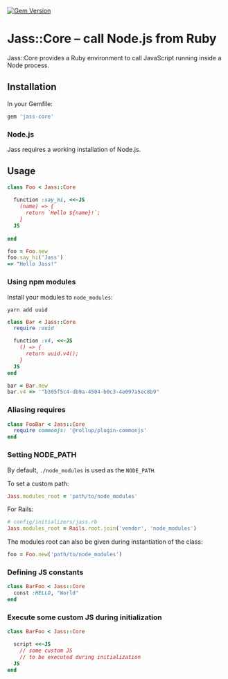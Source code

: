 [![Gem Version](https://badge.fury.io/rb/jass-core.svg)](http://badge.fury.io/rb/jass-core)

# Jass::Core – call Node.js from Ruby

Jass::Core provides a Ruby environment to call JavaScript running inside a Node process.

## Installation

In your Gemfile:

```ruby
gem 'jass-core'
```

### Node.js

Jass requires a working installation of Node.js.

## Usage

```ruby
class Foo < Jass::Core
  
  function :say_hi, <<~JS
    (name) => {
      return `Hello ${name}!`;
    }
  JS
  
end

foo = Foo.new
foo.say_hi('Jass')
=> "Hello Jass!"
```

### Using npm modules

Install your modules to `node_modules`:

```shell
yarn add uuid
```

```ruby
class Bar < Jass::Core
  require :uuid

  function :v4, <<~JS
    () => {
      return uuid.v4();
    }
  JS
end

bar = Bar.new
bar.v4 => '"b305f5c4-db9a-4504-b0c3-4e097a5ec8b9"
```

### Aliasing requires

```ruby
class FooBar < Jass::Core
  require commonjs: '@rollup/plugin-commonjs'
end
```

### Setting NODE_PATH

By default, `./node_modules` is used as the `NODE_PATH`.

To set a custom path:
```ruby
Jass.modules_root = 'path/to/node_modules'
```

For Rails:

```ruby
# config/initializers/jass.rb
Jass.modules_root = Rails.root.join('vendor', 'node_modules')
```
The modules root can also be given during instantiation of the class:

```ruby
foo = Foo.new('path/to/node_modules')
```

### Defining JS constants

```ruby
class BarFoo < Jass::Core
  const :HELLO, "World"
end
```

### Execute some custom JS during initialization

```ruby
class BarFoo < Jass::Core

  script <<~JS
    // some custom JS
    // to be executed during initialization
  JS
end
```
